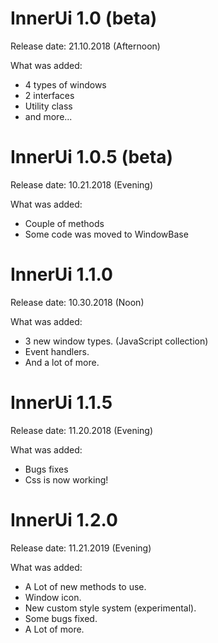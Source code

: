 # InnerUi 1.0 (beta)

Release date: 21.10.2018 (Afternoon)

What was added:
* 4 types of windows
* 2 interfaces
* Utility class
* and more...
#

# InnerUi 1.0.5 (beta)

Release date: 10.21.2018 (Evening)

What was added:
* Couple of methods
* Some code was moved to WindowBase
#

# InnerUi 1.1.0

Release date: 10.30.2018 (Noon)

What was added:
* 3 new window types. (JavaScript collection)
* Event handlers.
* And a lot of more.
#

# InnerUi 1.1.5

Release date: 11.20.2018 (Evening)

What was added:
* Bugs fixes
* Css is now working!
#

# InnerUi 1.2.0

Release date: 11.21.2019 (Evening)

What was added:
* A Lot of new methods to use.
* Window icon.
* New custom style system (experimental).
* Some bugs fixed.
* A Lot of more.
#
